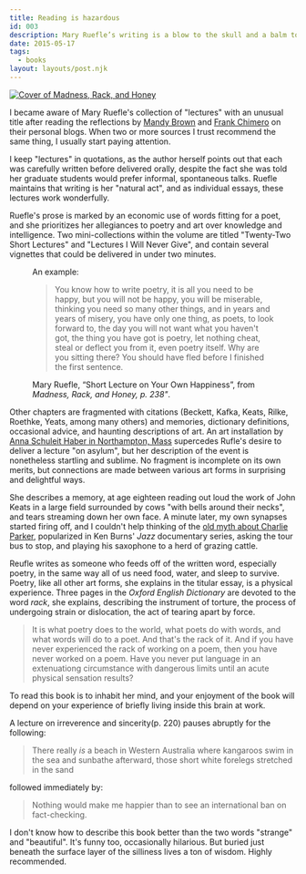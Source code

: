 ```yaml
---
title: Reading is hazardous
id: 003
description: Mary Ruefle’s writing is a blow to the skull and a balm to the soul.
date: 2015-05-17
tags:
  - books
layout: layouts/post.njk
---
```


<a href="http://www.wavepoetry.com/products/madness-rack-and-honey"><img class="book" src="/img/post-images/ruefle-madness.jpg" alt="Cover of Madness, Rack, and Honey" /></a>

I became aware of Mary Ruefle's collection of "lectures" with an unusual title after reading the reflections by [Mandy Brown](http://aworkinglibrary.com/reading/madness-rack-and-honey/) and [Frank Chimero](https://frankchimero.com/blog/2014/madness-and-rowing/) on their personal blogs. When two or more sources I trust recommend the same thing, I usually start paying attention.

I keep "lectures" in quotations, as the author herself points out that each was carefully written before delivered orally, despite the fact she was told her graduate students would prefer informal, spontaneous talks. Ruefle maintains that writing is her "natural act", and as individual essays, these lectures work wonderfully.

Ruefle's prose is marked by an economic use of words fitting for a poet, and she prioritizes her allegiances to poetry and art over knowledge and intelligence. Two mini-collections within the volume are titled "Twenty-Two Short Lectures" and "Lectures I Will Never Give", and contain several vignettes that could be delivered in under two minutes.

<figure>
An example:
<blockquote cite="Ruefle, Madness, Rack, and Honey, p. 238">
    You know how to write poetry, it is all you need to be happy, but you will not be happy, you will be miserable, thinking you need so many other things, and in years and years of misery, you have only one thing, as poets, to look forward to, the day you will not want what you haven't got, the thing you have got is poetry, let nothing cheat, steal or deflect you from it, even poetry itself. Why are you sitting there? You should have fled before I finished the first sentence.
</blockquote>
<figcaption>
Mary Ruefle, &ldquo;Short Lecture on Your Own Happiness&rdquo;, from <cite><em>Madness, Rack, and Honey</em>, p. 238"</cite>.</figcaption>
</figure>

Other chapters are fragmented with citations (Beckett, Kafka, Keats, Rilke, Roethke, Yeats, among many others) and memories, dictionary definitions, occasional advice, and haunting descriptions of art. An art installation by [Anna Schuleit Haber in Northampton, Mass](https://www.youtube.com/watch?v=zg4jOBR083I) supercedes Rufle's desire to deliver a lecture "on asylum", but her description of the event is nonetheless startling and sublime. No fragment is incomplete on its own merits, but connections are made between various art forms in surprising and delightful ways.

She describes a memory, at age eighteen reading out loud the work of John Keats in a large field surrounded by cows "with bells around their necks", and tears streaming down her own face. A minute later, my own synapses started firing off, and I couldn't help thinking of the [old myth about Charlie Parker](http://martinwestin.blogspot.com/2007/07/charlie-parker-in-sweden.html), popularized in Ken Burns' <em>Jazz</em> documentary series, asking the tour bus to stop, and playing his saxophone to a herd of grazing cattle.

Reufle writes as someone who feeds off of the written word, especially poetry, in the same way all of us need food, water, and sleep to survive. Poetry, like all other art forms, she explains in the titular essay, is a physical experience. Three pages in the <em>Oxford English Dictionary</em> are devoted to the word <em>rack</em>, she explains, describing the instrument of torture, the process of undergoing strain or dislocation, the act of tearing apart by force.

<blockquote>It is what poetry does to the world, what poets do with words, and what words will do to a poet. And that's the rack of it. And if you have never experienced the rack of working on a poem, then you have never worked on a poem. Have you never put language in an extenuationg circumstance with dangerous limits until an acute physical sensation results?</blockquote>

To read this book is to inhabit her mind, and your enjoyment of the book will depend on your experience of briefly living inside this brain at work.

A lecture on irreverence and sincerity(p. 220) pauses abruptly for the following:

<blockquote>There really <em>is</em> a beach in Western Australia where kangaroos swim in the sea and sunbathe afterward, those short white forelegs stretched in the sand</blockquote>

followed immediately by:

<blockquote>Nothing would make me happier than to see an international ban on fact-checking. </blockquote>

I don't know how to describe this book better than the two words "strange" and "beautiful". It's funny too, occasionally hilarious. But buried just beneath the surface layer of the silliness lives a ton of wisdom. Highly recommended.
